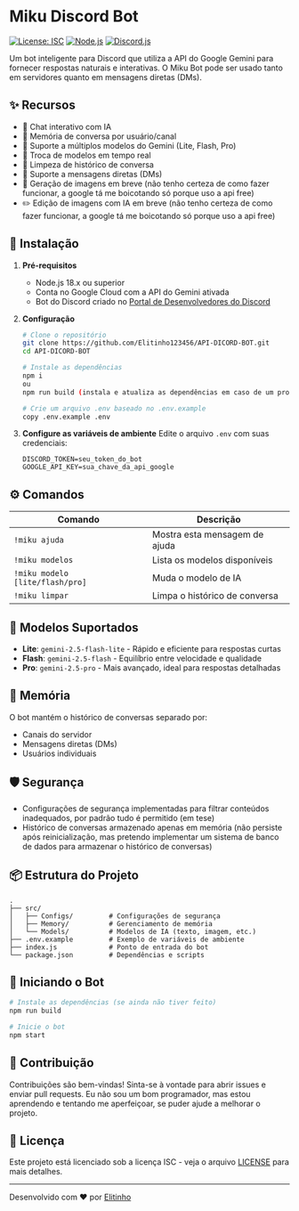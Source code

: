 # Miku Discord Bot 

[![License: ISC](https://img.shields.io/badge/License-ISC-blue.svg)](https://opensource.org/licenses/ISC)
[![Node.js](https://img.shields.io/badge/Node.js-18.x+-green.svg)](https://nodejs.org/)
[![Discord.js](https://img.shields.io/badge/Discord.js-14.x-blue.svg)](https://discord.js.org/)

Um bot inteligente para Discord que utiliza a API do Google Gemini para fornecer respostas naturais e interativas. O Miku Bot pode ser usado tanto em servidores quanto em mensagens diretas (DMs).

## ✨ Recursos

- 💬 Chat interativo com IA
- 🧠 Memória de conversa por usuário/canal
- 🤖 Suporte a múltiplos modelos do Gemini (Lite, Flash, Pro)
- 🔄 Troca de modelos em tempo real
- 🧹 Limpeza de histórico de conversa
- 💬 Suporte a mensagens diretas (DMs)
- 🎨 Geração de imagens em breve (não tenho certeza de como fazer funcionar, a google tá me boicotando só porque uso a api free)
- ✏️ Edição de imagens com IA em breve (não tenho certeza de como fazer funcionar, a google tá me boicotando só porque uso a api free)

## 🚀 Instalação

1. **Pré-requisitos**
   - Node.js 18.x ou superior
   - Conta no Google Cloud com a API do Gemini ativada
   - Bot do Discord criado no [Portal de Desenvolvedores do Discord](https://discord.com/developers/applications)

2. **Configuração**
   ```bash
   # Clone o repositório
   git clone https://github.com/Elitinho123456/API-DICORD-BOT.git
   cd API-DICORD-BOT
   
   # Instale as dependências
   npm i
   ou
   npm run build (instala e atualiza as dependências em caso de um projeto já iniciado)
   
   # Crie um arquivo .env baseado no .env.example
   copy .env.example .env
   ```

3. **Configure as variáveis de ambiente**
   Edite o arquivo `.env` com suas credenciais:
   ```
   DISCORD_TOKEN=seu_token_do_bot
   GOOGLE_API_KEY=sua_chave_da_api_google
   ```

## ⚙️ Comandos

| Comando | Descrição |
|---------|-----------|
| `!miku ajuda` | Mostra esta mensagem de ajuda |
| `!miku modelos` | Lista os modelos disponíveis |
| `!miku modelo [lite/flash/pro]` | Muda o modelo de IA |
| `!miku limpar` | Limpa o histórico de conversa |

## 🤖 Modelos Suportados

- **Lite**: `gemini-2.5-flash-lite` - Rápido e eficiente para respostas curtas
- **Flash**: `gemini-2.5-flash` - Equilíbrio entre velocidade e qualidade
- **Pro**: `gemini-2.5-pro` - Mais avançado, ideal para respostas detalhadas

## 🧠 Memória

O bot mantém o histórico de conversas separado por:
- Canais do servidor
- Mensagens diretas (DMs)
- Usuários individuais

## 🛡️ Segurança

- Configurações de segurança implementadas para filtrar conteúdos inadequados, por padrão tudo é permitido (em tese)
- Histórico de conversas armazenado apenas em memória (não persiste após reinicialização, mas pretendo implementar um sistema de banco de dados para armazenar o histórico de conversas)

## 📦 Estrutura do Projeto

```
.
├── src/
│   ├── Configs/         # Configurações de segurança
│   ├── Memory/          # Gerenciamento de memória
│   └── Models/          # Modelos de IA (texto, imagem, etc.)
├── .env.example         # Exemplo de variáveis de ambiente
├── index.js             # Ponto de entrada do bot
└── package.json         # Dependências e scripts
```

## 🚀 Iniciando o Bot

```bash
# Instale as dependências (se ainda não tiver feito)
npm run build

# Inicie o bot
npm start
```

## 🤝 Contribuição

Contribuições são bem-vindas! Sinta-se à vontade para abrir issues e enviar pull requests.
Eu não sou um bom programador, mas estou aprendendo e tentando me aperfeiçoar, se puder ajude a melhorar o projeto.

## 📄 Licença

Este projeto está licenciado sob a licença ISC - veja o arquivo [LICENSE](LICENSE) para mais detalhes.

---

Desenvolvido com ❤️ por [Elitinho](https://github.com/Elitinho123456)
